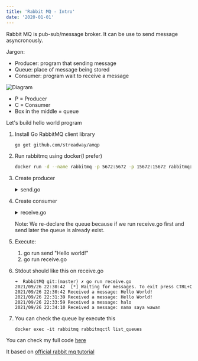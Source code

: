 ```yaml
---
title: 'Rabbit MQ - Intro'
date: '2020-01-01'
---
```


Rabbit MQ is pub-sub/message broker. It can be use to send message asyncronously.

Jargon:
- Producer: program that sending message
- Queue: place of message being stored
- Consumer: program wait to receive a message

![Diagram](https://www.rabbitmq.com/img/tutorials/python-one.png)
- P = Producer
- C = Consumer
- Box in the middle = queue

Let's build hello world program
1. Install Go RabbitMQ client library
    ```sh
    go get github.com/streadway/amqp
    ```
1. Run rabbitmq using docker(I prefer)
    ```sh
    docker run -d --name rabbitmq -p 5672:5672 -p 15672:15672 rabbitmq:management
    ```
1. Create producer
    <details>
        <summary>send.go</summary>

    ```go
    package main

    import (
    	"log"
    	"os"
    
    	"github.com/streadway/amqp"
    )
    
    func failOnError(err error, msg string) {
    	if err != nil {
    		log.Fatalf("%s: %s", msg, err)
    	}
    }
    
    func main() {
    	conn, err := amqp.Dial("amqp://guest:guest@localhost:5672/")
    	failOnError(err, "Failed to connect to RabbitMQ")
    	defer conn.Close()
    
    	ch, err := conn.Channel()
    	failOnError(err, "Failed to open a channel")
    	defer ch.Close()
    
    	q, err := ch.QueueDeclare(
            "hello", // name
            false,   // durable
            false,   // delete when unused
            false,   // exclusive
            false,   // no-wait
            nil,     // arguments
    	)
    	failOnError(err, "Failed to declare a queue")
    
    	arg := os.Args[1]
    	body := string(arg)
    	err = ch.Publish(
            "",     // exchange
            q.Name, // routing key
            false,  // mandatory
            false,  // immediate
    		amqp.Publishing{
    			ContentType: "text/plain",
    			Body:        []byte(body),
    		},
    	)
    	failOnError(err, "Failed to publish a message")
    }
    ```
    </details>
1. Create consumer
    <details>
        <summary>receive.go</summary>

    ```go
    package main

    import (
    	"log"
    
    	"github.com/streadway/amqp"
    )
    
    func failOnError(err error, msg string) {
    	if err != nil {
    		log.Fatalf("%s: %s", msg, err)
    	}
    }
    
    func main() {
    	conn, err := amqp.Dial("amqp://guest:guest@localhost:5672/")
    	failOnError(err, "Failed to connect to RabbitMQ")
    	defer conn.Close()
    
    	ch, err := conn.Channel()
    	failOnError(err, "Failed to open a channel")
    	defer ch.Close()
    
    	q, err := ch.QueueDeclare(
            "hello", // name
            false,   // durable
            false,   // delete when unused
            false,   // exclusive
            false,   // no-wait
            nil,     // arguments
    	)
    	failOnError(err, "Failed to declare a queue")
    
    	msgs, err := ch.Consume(
            q.Name, // queue
            "",     // consumer
            true,   // auto-ack
            false,  // exclusive
            false,  // no-local
            false,  // no-wait
            nil,    // args
    	)
    
    	forever := make(chan bool)
    
    	go func() {
    		for d := range msgs {
    			log.Printf("Received a message: %s", d.Body)
    		}
    	}()
    
    	log.Printf(" [*] Waiting for messages. To exit press CTRL+C")
    	<-forever
    }
    ```
    </details>

    Note: We re-declare the queue because if we run receive.go first and send later the queue is already exist.
1. Execute:
    1. go run send "Hello world!"
    1. go run receive.go
1. Stdout should like this on receive.go
    ```
    ➜  RabbitMQ git:(master) ✗ go run receive.go
    2021/09/26 22:30:42  [*] Waiting for messages. To exit press CTRL+C
    2021/09/26 22:30:42 Received a message: Hello World!
    2021/09/26 22:31:39 Received a message: Hello World!
    2021/09/26 22:33:59 Received a message: halo
    2021/09/26 22:34:10 Received a message: nama saya wawan
    ```
1. You can check the queue by execute this
    ```
    docker exec -it rabbitmq rabbitmqctl list_queues    
    ```

You can check my full code [here](https://github.com/ardinusawan/my-learning/tree/master/RabbitMQ)

It based on [official rabbit mq tutorial](https://www.rabbitmq.com/tutorials/tutorial-one-go.html)
